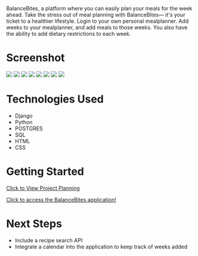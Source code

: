 # <BalanceBites Mealplanner>
BalanceBites, a platform where you can easily plan your meals for the week ahead. Take the stress out of meal planning with BalanceBites— it's your ticket to a healthier lifestyle. Login to your own personal mealplanner. Add weeks to your mealplanner, and add meals to those weeks. You also have the ability to add dietary restrictions to each week.

# Screenshot

<img src="static/images/about.jpg" />
<img src="static/images/home.jpg" />
<img src="static/images/create.jpg" />
<img src="static/images/detail.jpg" />
<img src="static/images/week1.jpg" />
<img src="static/images/week2.jpg" />
<img src="static/images/restriction.jpg" />
<img src="static/images/list.jpg" />

# Technologies Used

- Django
- Python
- POSTGRES 
- SQL
- HTML
- CSS

# Getting Started

[Click to View Project Planning](https://trello.com/b/YCKOPbLI/mealplanner-sei-project-3)

[Click to access the BalanceBites application!](https://balancebites-fc40ed354285.herokuapp.com/accounts/login/)

# Next Steps

- Include a recipe search API
- Integrate a calendar into the application to keep track of weeks added